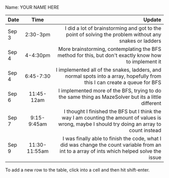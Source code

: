 Name: YOUR NAME HERE

| Date  |     Time      |                                                                                                                                           Update |
|:------|:-------------:|-------------------------------------------------------------------------------------------------------------------------------------------------:|
| Sep 3 |   2:30-3pm    |                                           I did a lot of brainstorming and got to the point of solving the problem without any snakes or ladders |
| Sep 4 |   4-4:30pm    |                                            More brainstorming, contemplating the BFS method for this, but don't exactly know how to implement it |
| Sep 4 |   6:45-7:30   |                        I implemented all of the snakes, ladders, and normal spots into a array, hopefully from this I can create a queue for BFS |
| Sep 6 |  11:45-12am   |                                              I implemented more of the BFS, trying to do the same thing as MazeSolver but its a little different |
| Sep 7 |  9:15-9:45am  | I thought I finished the BFS but I think the way I am counting the amount of values is wrong, maybe I should try doing an array to count instead |
| Sep 9 | 11:30-11:55am |      I was finally able to finish the code, what I did was change the count variable from an int to a array of ints which helped solve the issue |


To add a new row to the table, click into a cell and then hit shift-enter.